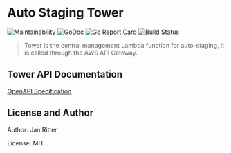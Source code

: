 # Auto Staging Tower

[![Maintainability](https://api.codeclimate.com/v1/badges/6a32b4e0cf97b4cf635d/maintainability)](https://codeclimate.com/github/auto-staging/tower/maintainability)
[![GoDoc](https://godoc.org/github.com/auto-staging/tower?status.svg)](https://godoc.org/github.com/auto-staging/tower)
[![Go Report Card](https://goreportcard.com/badge/github.com/auto-staging/tower)](https://goreportcard.com/report/github.com/auto-staging/tower)
[![Build Status](https://travis-ci.com/auto-staging/tower.svg?branch=master)](https://travis-ci.com/auto-staging/tower)

> Tower is the central management Lambda function for auto-staging, it is called through the AWS API Gateway.

## Tower API Documentation

[OpenAPI Specification](https://app.swaggerhub.com/apis-docs/auto-staging/auto-staging-tower/1.0.0)


## License and Author

Author: Jan Ritter

License: MIT